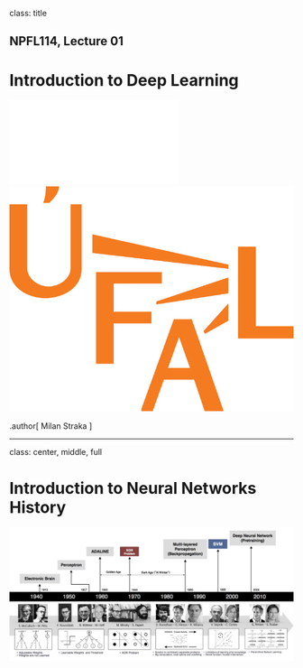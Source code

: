 class: title
## NPFL114, Lecture 01

# Introduction to Deep Learning

![:pdf 26%,,padding-right:64px](../res/mff.pdf)
![:image 33%,,padding-left:64px](../res/ufal.svg)

.author[
Milan Straka
]

---
class: center, middle, full
# Introduction to Neural Networks History

![:image 130%](figure1_ANN_history.jpg)

